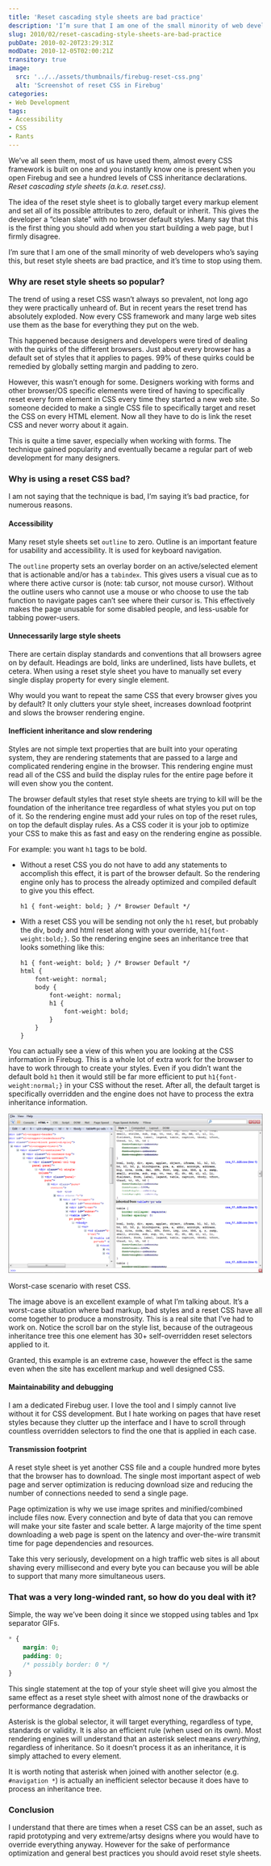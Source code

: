 ```yaml
---
title: 'Reset cascading style sheets are bad practice'
description: 'I’m sure that I am one of the small minority of web developers who’s saying this, but reset style sheets are bad practice, and it’s time to stop using them. Here’s a detailed explanation of why, and my recommended alternative practice.'
slug: 2010/02/reset-cascading-style-sheets-are-bad-practice
pubDate: 2010-02-20T23:29:31Z
modDate: 2010-12-05T02:00:21Z
transitory: true
image:
  src: '../../assets/thumbnails/firebug-reset-css.png'
  alt: 'Screenshot of reset CSS in Firebug'
categories:
- Web Development
tags:
- Accessibility
- CSS
- Rants
---
```


We’ve all seen them, most of us have used them, almost every CSS framework is built on one and you instantly know one is present when you open Firebug and see a hundred levels of CSS inheritance declarations. *Reset cascading style sheets (a.k.a. reset.css).*

The idea of the reset style sheet is to globally target every markup element and set all of its possible attributes to zero, default or inherit. This gives the developer a “clean slate” with no browser default styles. Many say that this is the first thing you should add when you start building a web page, but I firmly disagree.

I’m sure that I am one of the small minority of web developers who’s saying this, but reset style sheets are bad practice, and it’s time to stop using them.

<!-- more -->

### Why are reset style sheets so popular?

The trend of using a reset CSS wasn’t always so prevalent, not long ago they were practically unheard of. But in recent years the reset trend has absolutely exploded. Now every CSS framework and many large web sites use them as the base for everything they put on the web.

This happened because designers and developers were tired of dealing with the quirks of the different browsers. Just about every browser has a default set of styles that it applies to pages. 99% of these quirks could be remedied by globally setting margin and padding to zero.

However, this wasn’t enough for some. Designers working with forms and other browser/OS specific elements were tired of having to specifically reset every form element in CSS every time they started a new web site. So someone decided to make a single CSS file to specifically target and reset the CSS on every HTML element. Now all they have to do is link the reset CSS and never worry about it again.

This is quite a time saver, especially when working with forms. The technique gained popularity and eventually became a regular part of web development for many designers.

### Why is using a reset CSS bad?

I am not saying that the technique is bad, I’m saying it’s bad practice, for numerous reasons.

#### Accessibility

Many reset style sheets set `outline` to zero. Outline is an important feature for usability and accessibility. It is used for keyboard navigation.

The `outline` property sets an overlay border on an active/selected element that is actionable and/or has a `tabindex`. This gives users a visual cue as to where there active cursor is (note: tab cursor, not mouse cursor). Without the outline users who cannot use a mouse or who choose to use the tab function to navigate pages can’t see where their cursor is. This effectively makes the page unusable for some disabled people, and less-usable for tabbing power-users.

#### Unnecessarily large style sheets

There are certain display standards and conventions that all browsers agree on by default. Headings are bold, links are underlined, lists have bullets, et cetera. When using a reset style sheet you have to manually set every single display property for every single element.

Why would you want to repeat the same CSS that every browser gives you by default? It only clutters your style sheet, increases download footprint and slows the browser rendering engine.

#### Inefficient inheritance and slow rendering

Styles are not simple text properties that are built into your operating system, they are rendering statements that are passed to a large and complicated rendering engine in the browser. This rendering engine must read all of the CSS and build the display rules for the entire page before it will even show you the content.

The browser default styles that reset style sheets are trying to kill will be the foundation of the inheritance tree regardless of what styles you put on top of it. So the rendering engine must add your rules on top of the reset rules, on top the default display rules. As a CSS coder it is your job to optimize your CSS to make this as fast and easy on the rendering engine as possible.

For example: you want `h1` tags to be bold.

 * Without a reset CSS you do not have to add any statements to accomplish this effect, it is part of the browser default. So the rendering engine only has to process the already optimized and compiled default to give you this effect.

	```
	h1 { font-weight: bold; } /* Browser Default */
	```

 * With a reset CSS you will be sending not only the `h1` reset, but probably the div, body and html reset along with your override, `h1{font-weight:bold;}`. So the rendering engine sees an inheritance tree that looks something like this:

	```
	h1 { font-weight: bold; } /* Browser Default */
	html {
		font-weight: normal;
		body {
			font-weight: normal;
			h1 {
				font-weight: bold;
			}
		}
	}
	```

You can actually see a view of this when you are looking at the CSS information in Firebug. This is a whole lot of extra work for the browser to have to work through to create your styles. Even if you didn’t want the default bold `h1` then it would still be far more efficient to put `h1{font-weight:normal;}` in your CSS without the reset. After all, the default target is specifically overridden and the engine does not have to process the extra inheritance information.

![Screenshot Firebug showing very long CSS inheritance tree due to a CSS reset.](../../assets/postimages/firebug-reset-css.png)

Worst-case scenario with reset CSS.

The image above is an excellent example of what I’m talking about. It’s a worst-case situation where bad markup, bad styles and a reset CSS have all come together to produce a monstrosity. This is a real site that I’ve had to work on. Notice the scroll bar on the style list, because of the outrageous inheritance tree this one element has 30+ self-overridden reset selectors applied to it.

Granted, this example is an extreme case, however the effect is the same even when the site has excellent markup and well designed CSS.

#### Maintainability and debugging

I am a dedicated Firebug user. I love the tool and I simply cannot live without it for CSS development. But I hate working on pages that have reset styles because they clutter up the interface and I have to scroll through countless overridden selectors to find the one that is applied in each case.

#### Transmission footprint

A reset style sheet is yet another CSS file and a couple hundred more bytes that the browser has to download. The single most important aspect of web page and server optimization is reducing download size and reducing the number of connections needed to send a single page.

Page optimization is why we use image sprites and minified/combined include files now. Every connection and byte of data that you can remove will make your site faster and scale better. A large majority of the time spent downloading a web page is spent on the latency and over-the-wire transmit time for page dependencies and resources.

Take this very seriously, development on a high traffic web sites is all about shaving every millisecond and every byte you can because you will be able to support that many more simultaneous users.

### That was a very long-winded rant, so how do you deal with it?

Simple, the way we’ve been doing it since we stopped using tables and 1px separator GIFs.

```css
* {
	margin: 0;
	padding: 0;
	/* possibly border: 0 */
}
```

This single statement at the top of your style sheet will give you almost the same effect as a reset style sheet with almost none of the drawbacks or performance degradation.

Asterisk is the global selector, it will target everything, regardless of type, standards or validity. It is also an efficient rule (when used on its own). Most rendering engines will understand that an asterisk select means *everything*, regardless of inheritance. So it doesn’t process it as an inheritance, it is simply attached to every element.

It is worth noting that asterisk when joined with another selector (e.g. `#navigation *`) is actually an inefficient selector because it does have to process an inheritance tree.

### Conclusion

I understand that there are times when a reset CSS can be an asset, such as rapid prototyping and very extreme/artsy designs where you would have to override everything anyway. However for the sake of performance optimization and general best practices you should avoid reset style sheets.
